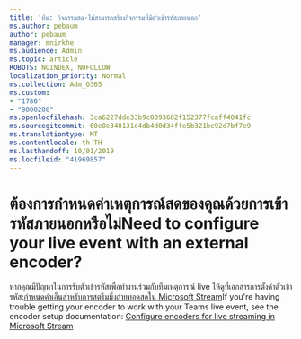 ```yaml
---
title: 'ทีม: กิจกรรมสด-ไม่สามารถสร้างกิจกรรมที่มีตัวเข้ารหัสภายนอก'
ms.author: pebaum
author: pebaum
manager: mnirkhe
ms.audience: Admin
ms.topic: article
ROBOTS: NOINDEX, NOFOLLOW
localization_priority: Normal
ms.collection: Adm_O365
ms.custom:
- "1780"
- "9000208"
ms.openlocfilehash: 3ca6227dde33b9c0093602f152377fcaff4041fc
ms.sourcegitcommit: 60e8e348131d4db4d0d34ffe5b321bc92d7bf7e9
ms.translationtype: MT
ms.contentlocale: th-TH
ms.lasthandoff: 10/01/2019
ms.locfileid: "41969857"
---
```

# <a name="need-to-configure-your-live-event-with-an-external-encoder"></a><span data-ttu-id="ad19a-102">ต้องการกำหนดค่าเหตุการณ์สดของคุณด้วยการเข้ารหัสภายนอกหรือไม่</span><span class="sxs-lookup"><span data-stu-id="ad19a-102">Need to configure your live event with an external encoder?</span></span>

<span data-ttu-id="ad19a-103">หากคุณมีปัญหาในการรับตัวเข้ารหัสเพื่อทำงานร่วมกับทีมเหตุการณ์ live ให้ดูที่เอกสารการตั้งค่าตัวเข้ารหัส:[กำหนดค่าเอ็นสำหรับการสตรีมมิ่งถ่ายทอดสดใน Microsoft Stream](https://docs.microsoft.com/stream/live-encoder-setup)</span><span class="sxs-lookup"><span data-stu-id="ad19a-103">If you're having trouble getting your encoder to work with your Teams live event, see the encoder setup documentation: [Configure encoders for live streaming in Microsoft Stream](https://docs.microsoft.com/stream/live-encoder-setup)</span></span>